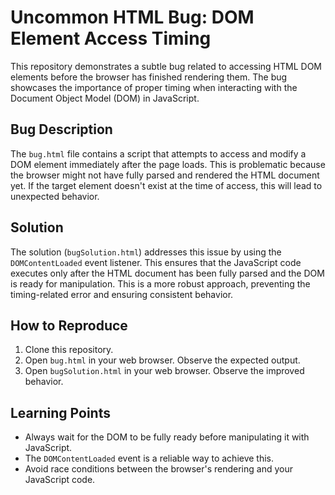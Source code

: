 # Uncommon HTML Bug: DOM Element Access Timing

This repository demonstrates a subtle bug related to accessing HTML DOM elements before the browser has finished rendering them.  The bug showcases the importance of proper timing when interacting with the Document Object Model (DOM) in JavaScript.

## Bug Description
The `bug.html` file contains a script that attempts to access and modify a DOM element immediately after the page loads.  This is problematic because the browser might not have fully parsed and rendered the HTML document yet.  If the target element doesn't exist at the time of access, this will lead to unexpected behavior.

## Solution
The solution (`bugSolution.html`) addresses this issue by using the `DOMContentLoaded` event listener. This ensures that the JavaScript code executes only after the HTML document has been fully parsed and the DOM is ready for manipulation.  This is a more robust approach, preventing the timing-related error and ensuring consistent behavior.

## How to Reproduce
1. Clone this repository.
2. Open `bug.html` in your web browser. Observe the expected output.
3. Open `bugSolution.html` in your web browser. Observe the improved behavior.

## Learning Points
* Always wait for the DOM to be fully ready before manipulating it with JavaScript.
* The `DOMContentLoaded` event is a reliable way to achieve this.
* Avoid race conditions between the browser's rendering and your JavaScript code.